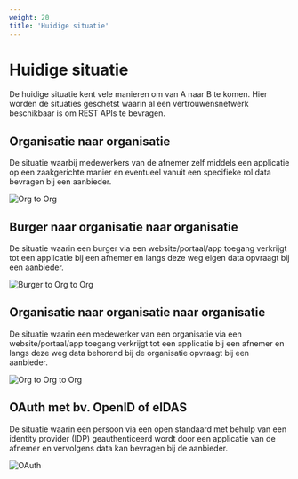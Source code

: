```yaml
---
weight: 20
title: 'Huidige situatie'
---
```


# Huidige situatie

De huidige situatie kent vele manieren om van A naar B te komen.
Hier worden de situaties geschetst waarin al een vertrouwensnetwerk beschikbaar is om REST APIs te bevragen.

## Organisatie naar organisatie

De situatie waarbij medewerkers van de afnemer zelf middels een applicatie op een zaakgerichte manier en eventueel vanuit een specifieke rol data bevragen bij een aanbieder.

![Org to Org](/architecture/curr-conn-o2o.png)

## Burger naar organisatie naar organisatie

De situatie waarin een burger via een website/portaal/app toegang verkrijgt tot een applicatie bij een afnemer en langs deze weg eigen data opvraagt bij een aanbieder. 

![Burger to Org to Org](/architecture/curr-conn-p2o2o.png)

## Organisatie naar organisatie naar organisatie

De situatie waarin een medewerker van een organisatie via een website/portaal/app toegang verkrijgt tot een applicatie bij een afnemer en langs deze weg data behorend bij de organisatie opvraagt bij een aanbieder.

![Org to Org to Org](/architecture/curr-conn-o2o2o.png)

## OAuth met bv. OpenID of eIDAS

De situatie waarin een persoon via een open standaard met behulp van een identity provider (IDP) geauthenticeerd wordt door een applicatie van de afnemer en vervolgens data kan bevragen bij de aanbieder.

![OAuth](/architecture/curr-conn-p2o2o-oauth.png)
